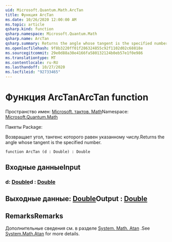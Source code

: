 ```yaml
---
uid: Microsoft.Quantum.Math.ArcTan
title: Функция ArcTan
ms.date: 10/26/2020 12:00:00 AM
ms.topic: article
qsharp.kind: function
qsharp.namespace: Microsoft.Quantum.Math
qsharp.name: ArcTan
qsharp.summary: Returns the angle whose tangent is the specified number.
ms.openlocfilehash: 9f8b3220ff01f286324855c92f1102d02c68818e
ms.sourcegitcommit: 29e0d88a30e4166fa580132124b0eb57e1f0e986
ms.translationtype: MT
ms.contentlocale: ru-RU
ms.lasthandoff: 10/27/2020
ms.locfileid: "92733465"
---
```

# <a name="arctan-function"></a><span data-ttu-id="a99df-102">Функция ArcTan</span><span class="sxs-lookup"><span data-stu-id="a99df-102">ArcTan function</span></span>

<span data-ttu-id="a99df-103">Пространство имен: [Microsoft. тактов. Math](xref:Microsoft.Quantum.Math)</span><span class="sxs-lookup"><span data-stu-id="a99df-103">Namespace: [Microsoft.Quantum.Math](xref:Microsoft.Quantum.Math)</span></span>

<span data-ttu-id="a99df-104">Пакеты [](https://nuget.org/packages/)</span><span class="sxs-lookup"><span data-stu-id="a99df-104">Package: [](https://nuget.org/packages/)</span></span>


<span data-ttu-id="a99df-105">Возвращает угол, тангенс которого равен указанному числу.</span><span class="sxs-lookup"><span data-stu-id="a99df-105">Returns the angle whose tangent is the specified number.</span></span>

```qsharp
function ArcTan (d : Double) : Double
```


## <a name="input"></a><span data-ttu-id="a99df-106">Входные данные</span><span class="sxs-lookup"><span data-stu-id="a99df-106">Input</span></span>

### <a name="d--double"></a><span data-ttu-id="a99df-107">d: [Double](xref:microsoft.quantum.lang-ref.double)</span><span class="sxs-lookup"><span data-stu-id="a99df-107">d : [Double](xref:microsoft.quantum.lang-ref.double)</span></span>





## <a name="output--double"></a><span data-ttu-id="a99df-108">Выходные данные: [Double](xref:microsoft.quantum.lang-ref.double)</span><span class="sxs-lookup"><span data-stu-id="a99df-108">Output : [Double](xref:microsoft.quantum.lang-ref.double)</span></span>



## <a name="remarks"></a><span data-ttu-id="a99df-109">Remarks</span><span class="sxs-lookup"><span data-stu-id="a99df-109">Remarks</span></span>

<span data-ttu-id="a99df-110">Дополнительные сведения см. в разделе [System. Math. Atan](https://docs.microsoft.com/dotnet/api/system.math.atan) .</span><span class="sxs-lookup"><span data-stu-id="a99df-110">See [System.Math.Atan](https://docs.microsoft.com/dotnet/api/system.math.atan) for more details.</span></span>